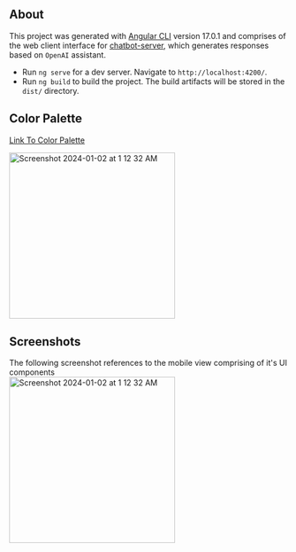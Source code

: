 ## About

This project was generated with [Angular CLI](https://github.com/angular/angular-cli) version 17.0.1 and comprises of the web client interface for [chatbot-server](https://github.com/Conrad-X/chatbot-server), which generates responses based on `OpenAI` assistant.
- Run `ng serve` for a dev server. Navigate to `http://localhost:4200/`.
- Run `ng build` to build the project. The build artifacts will be stored in the `dist/` directory.

## Color Palette
[Link To Color Palette](https://colorhunt.co/palette/ecf4d69ad0c22d9596265073) 

<img width="300" alt="Screenshot 2024-01-02 at 1 12 32 AM" src="https://github.com/Conrad-X/chatbot-web/assets/6302514/8edb10ba-8dcf-4f52-88f5-de62e83c771e">

## Screenshots

The following screenshot references to the mobile view comprising of it's UI components <br/>
<img width="300" alt="Screenshot 2024-01-02 at 1 12 32 AM" src="https://github.com/Conrad-X/chatbot-web/assets/6302514/486a402c-8560-433d-ac9b-360c41649917">


